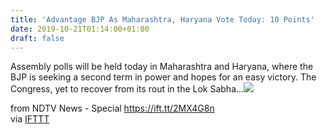 ```yaml
---
title: 'Advantage BJP As Maharashtra, Haryana Vote Today: 10 Points'
date: 2019-10-21T01:14:00+01:00
draft: false
---
```


Assembly polls will be held today in Maharashtra and Haryana, where the BJP is seeking a second term in power and hopes for an easy victory. The Congress, yet to recover from its rout in the Lok Sabha...![](http://feeds.feedburner.com/~r/NDTV-LatestNews/~4/9AM54L6pn84)  
  
from NDTV News - Special https://ift.tt/2MX4G8n  
via [IFTTT](https://ifttt.com/?ref=da&site=blogger)
